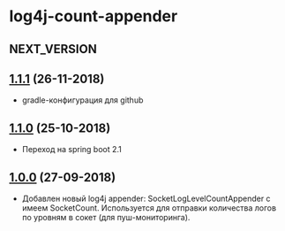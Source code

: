 # log4j-count-appender

## NEXT_VERSION

## [1.1.1]() (26-11-2018)

* gradle-конфигурация для github

## [1.1.0]() (25-10-2018)

* Переход на spring boot 2.1

## [1.0.0]() (27-09-2018)

* Добавлен новый log4j appender: SocketLogLevelCountAppender с имеем SocketCount.
Используется для отправки количества логов по уровням в сокет (для пуш-мониторинга).